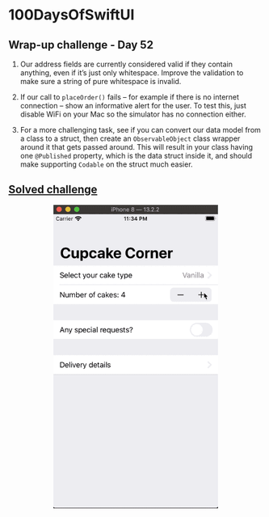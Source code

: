 
# 100DaysOfSwiftUI

## Wrap-up challenge - Day 52

1. Our address fields are currently considered valid if they contain anything, even if it’s just only whitespace. Improve the validation to make sure a string of pure whitespace is invalid.

2. If our call to `placeOrder()` fails – for example if there is no internet connection – show an informative alert for the user. To test this, just disable WiFi on your Mac so the simulator has no connection either.

3. For a more challenging task, see if you can convert our data model from a class to a struct, then create an `ObservableObject` class wrapper around it that gets passed around. This will result in your class having one `@Published` property, which is the data struct inside it, and should make supporting `Codable` on the struct much easier.

## [Solved challenge](CupcakeCorner)

<p align="center"><img src="CupcakeCorner/img/run-example.gif" height="600px"></p>
